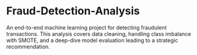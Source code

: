 # Fraud-Detection-Analysis
An end-to-end machine learning project for detecting fraudulent transactions. This analysis covers data cleaning, handling class imbalance with SMOTE, and a deep-dive model evaluation leading to a strategic recommendation.
